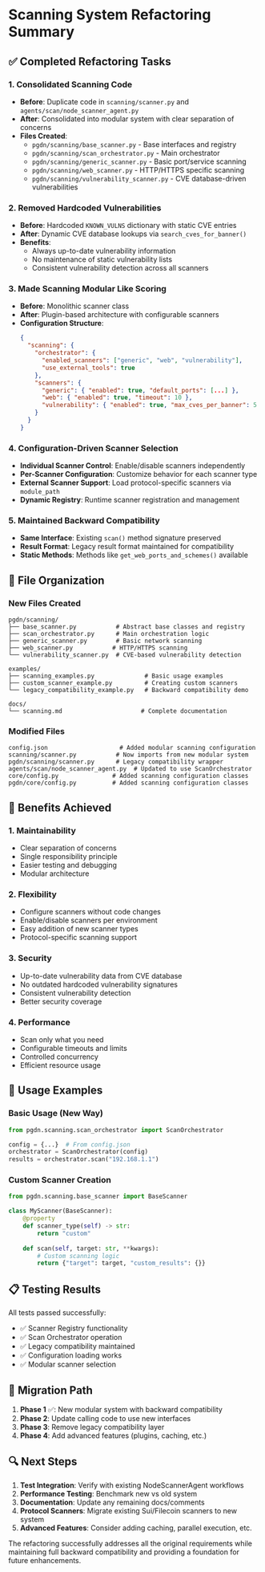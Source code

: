 # Scanning System Refactoring Summary

## ✅ Completed Refactoring Tasks

### 1. **Consolidated Scanning Code**
- **Before**: Duplicate code in `scanning/scanner.py` and `agents/scan/node_scanner_agent.py`
- **After**: Consolidated into modular system with clear separation of concerns
- **Files Created**:
  - `pgdn/scanning/base_scanner.py` - Base interfaces and registry
  - `pgdn/scanning/scan_orchestrator.py` - Main orchestrator 
  - `pgdn/scanning/generic_scanner.py` - Basic port/service scanning
  - `pgdn/scanning/web_scanner.py` - HTTP/HTTPS specific scanning
  - `pgdn/scanning/vulnerability_scanner.py` - CVE database-driven vulnerabilities

### 2. **Removed Hardcoded Vulnerabilities**
- **Before**: Hardcoded `KNOWN_VULNS` dictionary with static CVE entries
- **After**: Dynamic CVE database lookups via `search_cves_for_banner()`
- **Benefits**: 
  - Always up-to-date vulnerability information
  - No maintenance of static vulnerability lists
  - Consistent vulnerability detection across all scanners

### 3. **Made Scanning Modular Like Scoring**
- **Before**: Monolithic scanner class
- **After**: Plugin-based architecture with configurable scanners
- **Configuration Structure**:
  ```json
  {
    "scanning": {
      "orchestrator": {
        "enabled_scanners": ["generic", "web", "vulnerability"],
        "use_external_tools": true
      },
      "scanners": {
        "generic": { "enabled": true, "default_ports": [...] },
        "web": { "enabled": true, "timeout": 10 },
        "vulnerability": { "enabled": true, "max_cves_per_banner": 5 }
      }
    }
  }
  ```

### 4. **Configuration-Driven Scanner Selection**
- **Individual Scanner Control**: Enable/disable scanners independently
- **Per-Scanner Configuration**: Customize behavior for each scanner type
- **External Scanner Support**: Load protocol-specific scanners via `module_path`
- **Dynamic Registry**: Runtime scanner registration and management

### 5. **Maintained Backward Compatibility**
- **Same Interface**: Existing `scan()` method signature preserved
- **Result Format**: Legacy result format maintained for compatibility
- **Static Methods**: Methods like `get_web_ports_and_schemes()` available

## 📁 File Organization

### New Files Created
```
pgdn/scanning/
├── base_scanner.py           # Abstract base classes and registry
├── scan_orchestrator.py      # Main orchestration logic
├── generic_scanner.py        # Basic network scanning
├── web_scanner.py           # HTTP/HTTPS scanning
└── vulnerability_scanner.py  # CVE-based vulnerability detection

examples/
├── scanning_examples.py              # Basic usage examples
├── custom_scanner_example.py         # Creating custom scanners
└── legacy_compatibility_example.py   # Backward compatibility demo

docs/
└── scanning.md                      # Complete documentation
```

### Modified Files
```
config.json                    # Added modular scanning configuration
scanning/scanner.py           # Now imports from new modular system
pgdn/scanning/scanner.py      # Legacy compatibility wrapper
agents/scan/node_scanner_agent.py  # Updated to use ScanOrchestrator
core/config.py               # Added scanning configuration classes
pgdn/core/config.py          # Added scanning configuration classes
```

## 🚀 Benefits Achieved

### 1. **Maintainability**
- Clear separation of concerns
- Single responsibility principle
- Easier testing and debugging
- Modular architecture

### 2. **Flexibility** 
- Configure scanners without code changes
- Enable/disable scanners per environment
- Easy addition of new scanner types
- Protocol-specific scanning support

### 3. **Security**
- Up-to-date vulnerability data from CVE database
- No outdated hardcoded vulnerability signatures
- Consistent vulnerability detection
- Better security coverage

### 4. **Performance**
- Scan only what you need
- Configurable timeouts and limits
- Controlled concurrency
- Efficient resource usage

## 🔧 Usage Examples

### Basic Usage (New Way)
```python
from pgdn.scanning.scan_orchestrator import ScanOrchestrator

config = {...}  # From config.json
orchestrator = ScanOrchestrator(config)
results = orchestrator.scan("192.168.1.1")
```

### Custom Scanner Creation
```python
from pgdn.scanning.base_scanner import BaseScanner

class MyScanner(BaseScanner):
    @property
    def scanner_type(self) -> str:
        return "custom"
    
    def scan(self, target: str, **kwargs):
        # Custom scanning logic
        return {"target": target, "custom_results": {}}
```

## 📋 Testing Results

All tests passed successfully:
- ✅ Scanner Registry functionality
- ✅ Scan Orchestrator operation  
- ✅ Legacy compatibility maintained
- ✅ Configuration loading works
- ✅ Modular scanner selection

## 🎯 Migration Path

1. **Phase 1** ✅: New modular system with backward compatibility
2. **Phase 2**: Update calling code to use new interfaces
3. **Phase 3**: Remove legacy compatibility layer
4. **Phase 4**: Add advanced features (plugins, caching, etc.)

## 🔍 Next Steps

1. **Test Integration**: Verify with existing NodeScannerAgent workflows
2. **Performance Testing**: Benchmark new vs old system
3. **Documentation**: Update any remaining docs/comments
4. **Protocol Scanners**: Migrate existing Sui/Filecoin scanners to new system
5. **Advanced Features**: Consider adding caching, parallel execution, etc.

The refactoring successfully addresses all the original requirements while maintaining full backward compatibility and providing a foundation for future enhancements.
